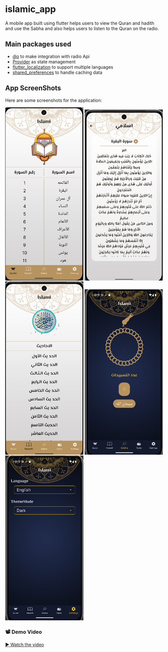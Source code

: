 # islamic_app
A mobile app built using flutter helps users to view the Quran and hadith and use the Sabha and also
helps users to listen to the Quran on the radio.


## Main packages used

- [dio](https://pub.dev/packages/dio) to make integration with radio Api
- [Provider](https://pub.dev/packages/provider) as state management
- [flutter_localization](https://docs.flutter.dev/ui/accessibility-and-internationalization/internationalization) to support multiple languages
- [shared_preferences](https://pub.dev/packages/shared_preferences) to handle caching data


## App ScreenShots

Here are some screenshots for the application:

<p>
<img src="assets/screenShots/1.png"  width="250">
<img src="assets/screenShots/2.png"  width="250">
<img src="assets/screenShots/3.png"  width="250">
<img src="assets/screenShots/4.png"  width="250">
<img src="assets/screenShots/5.png"  width="250">

</p>




### 📽️ Demo Video

[▶️ Watch the video]([https://drive.google.com/file/d/1ihWg0knvlLfIihl6clGPXDBk7NcnGPmg/view?usp=drive_link](https://drive.google.com/file/d/1ihWg0knvlLfIihl6clGPXDBk7NcnGPmg/view?usp=sharing))
